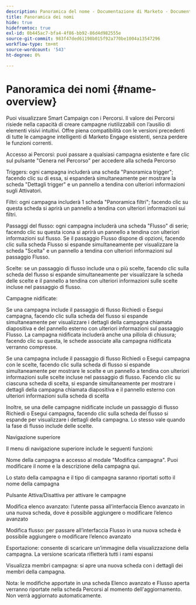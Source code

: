 ```yaml
---
description: Panoramica del nome - Documentazione di Marketo - Documentazione del prodotto
title: Panoramica dei nomi
hide: true
hidefromtoc: true
exl-id: 0b445ac7-bfa4-4f86-bb92-86d4d982555e
source-git-commit: 983f47ded61198b015f92a770be1004a13547296
workflow-type: tm+mt
source-wordcount: '543'
ht-degree: 0%

---
```


# Panoramica dei nomi {#name-overview}

Puoi visualizzare Smart Campaign con i Percorsi. Il valore dei Percorsi risiede nella capacità di creare campagne riutilizzabili con l’ausilio di elementi visivi intuitivi. Offre piena compatibilità con le versioni precedenti di tutte le campagne intelligenti di Marketo Engage esistenti, senza perdere le funzioni correnti.

Accesso ai Percorsi: puoi passare a qualsiasi campagna esistente e fare clic sul pulsante &quot;Genera nel Percorso&quot; per accedere alla scheda Percorso

Triggers: ogni campagna includerà una scheda &quot;Panoramica trigger&quot;; facendo clic su di essa, si espanderà simultaneamente per mostrare la scheda &quot;Dettagli trigger&quot; e un pannello a tendina con ulteriori informazioni sugli Attivatori.

Filtri: ogni campagna includerà 1 scheda &quot;Panoramica filtri&quot;; facendo clic su questa scheda si aprirà un pannello a tendina con ulteriori informazioni sui filtri.

Passaggi del flusso: ogni campagna includerà una scheda &quot;Flusso&quot; di serie; facendo clic su questa icona si aprirà un pannello a tendina con ulteriori informazioni sul flusso. Se il passaggio Flusso dispone di opzioni, facendo clic sulla scheda Flusso si espande simultaneamente per visualizzare la scheda &quot;Scelta&quot; e un pannello a tendina con ulteriori informazioni sul passaggio Flusso.

Scelte: se un passaggio di flusso include una o più scelte, facendo clic sulla scheda del flusso si espande simultaneamente per visualizzare la scheda delle scelte e il pannello a tendina con ulteriori informazioni sulle scelte incluse nel passaggio di flusso.

Campagne nidificate:

Se una campagna include il passaggio di flusso Richiedi o Esegui campagna, facendo clic sulla scheda del flusso si espande simultaneamente per visualizzare i dettagli della campagna chiamata diapositiva e del pannello esterno con ulteriori informazioni sul passaggio Flusso. La campagna nidificata includerà anche una pillola di chiusura; facendo clic su questa, le schede associate alla campagna nidificata verranno compresse.

Se una campagna include il passaggio di flusso Richiedi o Esegui campagna con le scelte, facendo clic sulla scheda di flusso si espande simultaneamente per mostrare le scelte e un pannello a tendina con ulteriori informazioni sulle scelte incluse nel passaggio di flusso. Facendo clic su ciascuna scheda di scelta, si espande simultaneamente per mostrare i dettagli della campagna chiamata diapositiva e il pannello esterno con ulteriori informazioni sulla scheda di scelta

Inoltre, se una delle campagne nidificate include un passaggio di flusso Richiedi o Esegui campagna, facendo clic sulla scheda del flusso si espande per visualizzare i dettagli della campagna. Lo stesso vale quando la fase di flusso include delle scelte.

Navigazione superiore

Il menu di navigazione superiore include le seguenti funzioni:

Nome della campagna e accesso al modale &quot;Modifica campagna&quot;. Puoi modificare il nome e la descrizione della campagna qui.

Lo stato della campagna e il tipo di campagna saranno riportati sotto il nome della campagna

Pulsante Attiva/Disattiva per attivare le campagne

Modifica elenco avanzato: l’utente passa all’interfaccia Elenco avanzato in una nuova scheda, dove è possibile aggiungere o modificare l’elenco avanzato

Modifica flusso: per passare all’interfaccia Flusso in una nuova scheda è possibile aggiungere o modificare l’elenco avanzato

Esportazione: consente di scaricare un’immagine della visualizzazione della campagna. La versione scaricata rifletterà tutti i rami espansi

Visualizza membri campagna: si apre una nuova scheda con i dettagli dei membri della campagna.

Nota: le modifiche apportate in una scheda Elenco avanzato e Flusso aperta verranno riportate nella scheda Percorsi al momento dell&#39;aggiornamento. Non verrà aggiornato automaticamente.

